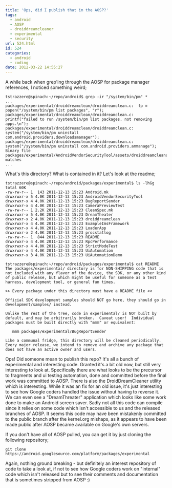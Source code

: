 ```yaml
---
title: 'Ops, did I publish that in the AOSP?'
tags:
  - android
  - AOSP
  - droiddreamcleaner
  - experimental
  - security
url: 524.html
id: 524
categories:
  - android
  - coding
date: 2012-03-22 14:55:27
---
```


A while back when grep'ing through the AOSP for package manager references, I noticed something weird;
```
tstrazzere@spinach:~/repo/android$ grep -ir "/system/bin/pm" *
...
packages/experimental/droiddreamclean/droiddreamclean.c:  fp = popen("/system/bin/pm list packages", "r");
packages/experimental/droiddreamclean/droiddreamclean.c:    printf("failed to run /system/bin/pm list packages. not removing apps.\n");
packages/experimental/droiddreamclean/droiddreamclean.c:    system("/system/bin/pm uninstall com.android.providers.downloadsmanager");
packages/experimental/droiddreamclean/droiddreamclean.c:    system("/system/bin/pm uninstall com.android.providers.ammanage");
Binary file packages/experimental/AndroidVendorSecurityTool/assets/droiddreamcleanall matches
...
```
What's this directory? What is contained in it? Let's look at the readme;
```
tstrazzere@spinach:~/repo/android/packages/experimental$ ls -lhGg
total 60K
-rw-rw-r-- 1  143 2011-12-13 15:23 Android.mk
drwxrwxr-x 5 4.0K 2011-12-13 15:23 AndroidVendorSecurityTool
drwxrwxr-x 4 4.0K 2011-12-13 15:23 BugReportSender
drwxrwxr-x 4 4.0K 2011-12-13 15:23 CameraPreviewTest
-rw-rw-r-- 1 2.2K 2011-12-13 15:23 CleanSpec.mk
drwxrwxr-x 5 4.0K 2011-12-13 15:23 DreamTheater
drwxrwxr-x 2 4.0K 2011-12-13 15:23 droiddreamclean
drwxrwxr-x 4 4.0K 2011-12-13 15:23 ExampleImsFramework
drwxrwxr-x 4 4.0K 2011-12-13 15:23 LoaderApp
drwxrwxr-x 2 4.0K 2011-12-13 15:23 procstatlog
-rw-rw-r-- 1  844 2011-12-13 15:23 README
drwxrwxr-x 4 4.0K 2011-12-13 15:23 RpcPerformance
drwxrwxr-x 4 4.0K 2011-12-13 15:23 StrictModeTest
drwxrwxr-x 4 4.0K 2011-12-13 15:23 UiAutomation
drwxrwxr-x 3 4.0K 2011-12-13 15:23 UiAutomationDemo
 
tstrazzere@spinach:~/repo/android/packages/experimental$ cat README
The packages/experimental/ directory is for NON-SHIPPING code that is
not included with any flavor of the device, the SDK, or any other kind
of public release, but which might be useful for someone as a test
harness, development tool, or general fun times.
 
>> Every package under this directory must have a README file <<
 
Official SDK development samples should NOT go here, they should go in
development/samples/ instead.
 
Unlike the rest of the tree, code in experimental/ is NOT built by
default, and may be arbitrarily broken.  Caveat user!  Individual
packages must be built directly with "mmm" or equivalent:
 
   mmm packages/experimental/BugReportSender
 
Like a communal fridge, this directory will be cleaned periodically.
Every major release, we intend to remove and archive any package that
does not have an active owner and users.
```

Ops! Did someone mean to publish this repo? It's all a bunch of experimental and interesting code. Granted it's a bit old now, but still very interesting to look at. Specifically there are what looks to be the precursor to fragments and ui testing automation, done and committed before the final work was committed to AOSP. There is also the DroidDreamCleaner utility which is interesting. While it was an fix for an old issue, it's just interesting to see how Google coders handled the issue without having to reverse it. We can even see a "DreamThreater" application which looks like some work done to make an Android screen saver. Sadly not all this code can compile since it relies on some code which isn't accessible to us and the released branches of AOSP. It seems this code may have been mistakenly committed to the public branch after the kernel.org mishaps, as it appears to have been made public after AOSP became available on Google's own servers.

If you don't have all of AOSP pulled, you can get it by just cloning the following repository;
```
git clone https://android.googlesource.com/platform/packages/experimental
```
Again, nothing ground breaking - but definitely an interest repository of code to take a look at, if not to see how Google coders work on "internal" code which isn't released but to see their comments and documentation that is sometimes stripped from AOSP :)
